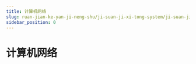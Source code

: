 ```yaml
---
title: 计算机网络
slug: ruan-jian-ke-yan-ji-neng-shu/ji-suan-ji-xi-tong-system/ji-suan-ji-wang-luo/ji-suan-ji-wang-luo
sidebar_position: 0
---
```


# 计算机网络

